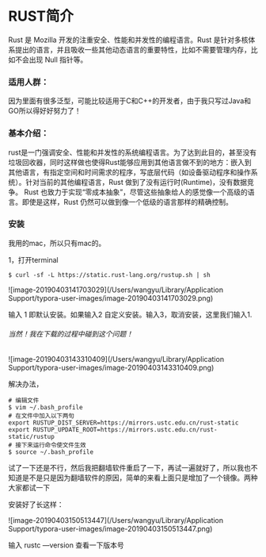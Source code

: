 # RUST简介

Rust 是 Mozilla 开发的注重安全、性能和并发性的编程语言。Rust 是针对多核体系提出的语言，并且吸收一些其他动态语言的重要特性，比如不需要管理内存，比如不会出现 Null 指针等。

### 适用人群：

​	因为里面有很多泛型，可能比较适用于C和C++的开发者，由于我只写过Java和GO所以得好好努力了！

### 基本介绍：

rust是一门强调安全、性能和并发性的系统编程语言。为了达到此目的，甚至没有垃圾回收器，同时这样做也使得Rust能够应用到其他语言做不到的地方：嵌入到其他语言，有指定空间和时间需求的程序，写底层代码（如设备驱动程序和操作系统）。针对当前的其他编程语言，Rust 做到了没有运行时(Runtime)，没有数据竞争。 Rust 也致力于实现“零成本抽象”，尽管这些抽象给人的感觉像一个高级的语言。即使是这样，Rust 仍然可以做到像一个低级的语言那样的精确控制。

### 安装

我用的mac，所以只有mac的。

1，打开terminal

```
$ curl -sf -L https://static.rust-lang.org/rustup.sh | sh
```



![image-20190403141703029](/Users/wangyu/Library/Application Support/typora-user-images/image-20190403141703029.png)

输入 1  即默认安装。如果输入2 自定义安装。输入3，取消安装，这里我们输入1.

###### 当然！我在下载的过程中碰到这个问题！

![image-20190403143310409](/Users/wangyu/Library/Application Support/typora-user-images/image-20190403143310409.png)

解决办法， 

```
# 编辑文件
$ vim ~/.bash_profile
# 在文件中加入以下两句
export RUSTUP_DIST_SERVER=https://mirrors.ustc.edu.cn/rust-static
export RUSTUP_UPDATE_ROOT=https://mirrors.ustc.edu.cn/rust-static/rustup
# 接下来运行命令使文件生效
$ source ~/.bash_profile
```

试了一下还是不行，然后我把翻墙软件重启了一下，再试一遍就好了，所以我也不知道是不是只是因为翻墙软件的原因，简单的来看上面只是增加了一个镜像。两种大家都试一下

安装好了长这样：

![image-20190403150513447](/Users/wangyu/Library/Application Support/typora-user-images/image-20190403150513447.png)

输入 rustc —version 查看一下版本号


